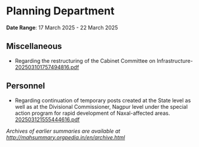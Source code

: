 # Planning Department

**Date Range**: 17 March 2025 - 22 March 2025


## Miscellaneous
- Regarding the restructuring of the Cabinet Committee on Infrastructure-\
  [202503101757494816.pdf](https://gr.maharashtra.gov.in/Site/Upload/Government%20Resolutions/English/202503101757494816.pdf)

## Personnel
- Regarding continuation of temporary posts created at the State level as well as at the Divisional Commissioner, Nagpur level under the special action program for rapid development of Naxal-affected areas.\
  [202503121555444616.pdf](https://gr.maharashtra.gov.in/Site/Upload/Government%20Resolutions/English/202503121555444616....pdf)


*Archives of earlier summaries are available at http://mahsummary.orgpedia.in/en/archive.html*